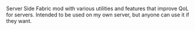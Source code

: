 Server Side Fabric mod with various utilities and features that improve QoL for servers. Intended to be used on my own server, but anyone can use it if they want.
